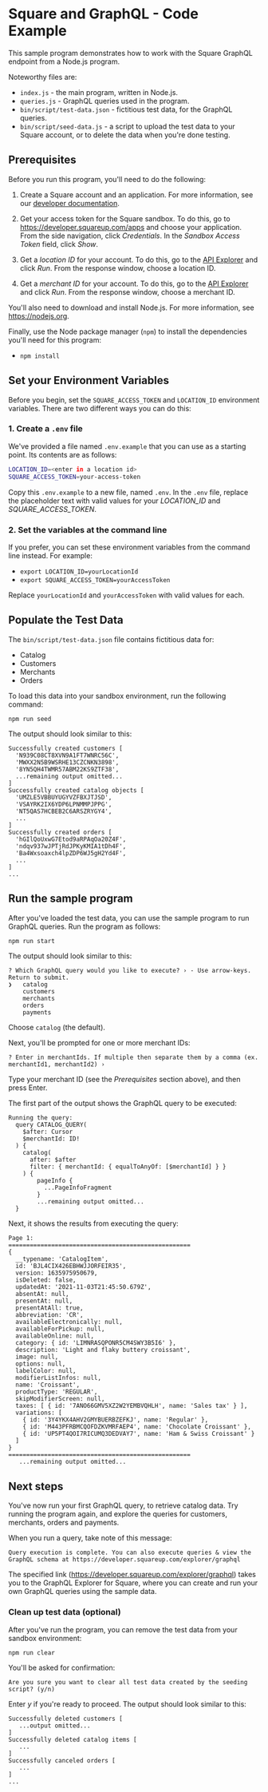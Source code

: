 # Square and GraphQL - Code Example

This sample program demonstrates how to work with the Square GraphQL endpoint from a Node.js program.

Noteworthy files are:

* `index.js` - the main program, written in Node.js.
* `queries.js` - GraphQL queries used in the program.
* `bin/script/test-data.json` - fictitious test data, for the GraphQL queries.
* `bin/script/seed-data.js` - a script to upload the test data to your Square account, or to delete the data when you're done testing.
  
## Prerequisites

Before you run this program, you'll need to do the following:

1. Create a Square account and an application.  For more information, see our [developer documentation](https://developer.squareup.com/docs/square-get-started#step-1-create-an-account-and-application).

2. Get your access token for the Square sandbox.  To do this, go to <https://developer.squareup.com/apps> and choose your application.  From the side navigation, click *Credentials*.  In the *Sandbox Access Token* field, click *Show*.

3. Get a *location ID* for your account.  To do this, go to the [API Explorer](https://developer.squareup.com/explorer/square/locations-api/list-locations)  and click *Run*.  From the response window, choose a location ID.

4. Get a *merchant ID* for your account.  To do this, go to the [API Explorer](https://developer.squareup.com/explorer/square/merchants-api/list-merchants) and click *Run*.  From the response window, choose a merchant ID.

You'll also need to download and install Node.js.  For more information, see <https://nodejs.org>.

Finally, use the Node package manager (`npm`) to install the dependencies you'll need for this program:
  
* `npm install`
  
## Set your Environment Variables

Before you begin, set the `SQUARE_ACCESS_TOKEN` and `LOCATION_ID` environment variables.  There are two different ways you can do this:

### 1. Create a `.env` file

We've provided a file named `.env.example` that you can use as a starting point.  Its contents are as follows:

```bash
LOCATION_ID=<enter in a location id>
SQUARE_ACCESS_TOKEN=your-access-token
```

Copy this `.env.example` to a new file, named `.env`.  In the `.env` file, replace the placeholder text with valid values for your *LOCATION_ID* and *SQUARE_ACCESS_TOKEN*.

### 2. Set the variables at the command line

If you prefer, you can set these environment variables from the command line instead.  For example:

* `export LOCATION_ID=yourLocationId`
* `export SQUARE_ACCESS_TOKEN=yourAccessToken`

Replace `yourLocationId` and `yourAccessToken` with valid values for each.

## Populate the Test Data

The `bin/script/test-data.json` file contains fictitious data for:

* Catalog
* Customers
* Merchants
* Orders
  
To load this data into your sandbox environment, run the following command:

`npm run seed`

The output should look similar to this:

```text
Successfully created customers [
  'N939C08CT8XVN9A1FT7WNRC56C',
  'MWXX2N5B9WSRHE13CZCNKN3898',
  '8YN5QH4TWMR57ABM22KS9ZTF38',
  ...remaining output omitted...
]
Successfully created catalog objects [
  'UMZLE5VBBUYUGYVZFBXJTJSD',
  'VSAYRK2IX6YDP6LPNMMPJPPG',
  'NT5QAS7HCBEB2C6ARSZRYGY4',
  ...
]
Successfully created orders [
  'hGIlQoUxwG7Etod9aRPAqOa20Z4F',
  'ndqv937wJPTjRdJPKyKMIA1tDh4F',
  'Ba4Wxsoaxch4lpZDP6WJ5gH2Yd4F',
  ...
]
...
```

## Run the sample program

After you've loaded the test data, you can use the sample program to run GraphQL queries.  Run the program as follows:

```bash
npm run start
```

The output should look similar to this:

```text
? Which GraphQL query would you like to execute? › - Use arrow-keys. Return to submit.
❯   catalog
    customers
    merchants
    orders
    payments
```

Choose `catalog` (the default).  

Next, you'll be prompted for one or more merchant IDs:

```text
? Enter in merchantIds. If multiple then separate them by a comma (ex. merchantId1, merchantId2) › 
```

Type your merchant ID (see the *Prerequisites* section above), and then press Enter.

The first part of the output shows the GraphQL query to be executed:

```text
Running the query: 
  query CATALOG_QUERY(
    $after: Cursor 
    $merchantId: ID!
  ) {
    catalog(
      after: $after
      filter: { merchantId: { equalToAnyOf: [$merchantId] } }
    ) {
        pageInfo {
          ...PageInfoFragment
        }
        ...remaining output omitted...
  }
```

Next, it shows the results from executing the query:

```text
Page 1:
===================================================
{
  __typename: 'CatalogItem',
  id: 'BJL4CIX426EBHWJJORFEIR35',
  version: 1635975950679,
  isDeleted: false,
  updatedAt: '2021-11-03T21:45:50.679Z',
  absentAt: null,
  presentAt: null,
  presentAtAll: true,
  abbreviation: 'CR',
  availableElectronically: null,
  availableForPickup: null,
  availableOnline: null,
  category: { id: 'LIMNRASQPONR5CM4SWY3B5I6' },
  description: 'Light and flaky buttery croissant',
  image: null,
  options: null,
  labelColor: null,
  modifierListInfos: null,
  name: 'Croissant',
  productType: 'REGULAR',
  skipModifierScreen: null,
  taxes: [ { id: '7ANO66GMV5XZ2W2YEMBVQHLH', name: 'Sales tax' } ],
  variations: [
    { id: '3Y4YKX4AHV2GMYBUERBZEFKJ', name: 'Regular' },
    { id: 'M443PFRBMCQOFDZKVMRFAEP4', name: 'Chocolate Croissant' },
    { id: 'UP5PT4QOI7RICUMQ3DEDVAY7', name: 'Ham & Swiss Croissant' }
  ]
}
===================================================
   ...remaining output omitted...
```

## Next steps

You've now run your first GraphQL query, to retrieve catalog data.  Try running the program again, and explore the queries for customers, merchants, orders and payments.

When you run a query, take note of this message:

```text
Query execution is complete. You can also execute queries & view the GraphQL schema at https://developer.squareup.com/explorer/graphql
```

The specified link (<https://developer.squareup.com/explorer/graphql>) takes you to the GraphQL Explorer for Square, where you can create and run your own GraphQL queries using the sample data.

### Clean up test data (optional)

After you've run the program, you can remove the test data from your sandbox environment:

`npm run clear`

You'll be asked for confirmation:

```text
Are you sure you want to clear all test data created by the seeding script? (y/n) 
```

Enter *y* if you're ready to proceed.  The output should look similar to this:

```text
Successfully deleted customers [
   ...output omitted...
]
Successfully deleted catalog items [
   ...
]
Successfully canceled orders [
   ...
]
...
```
